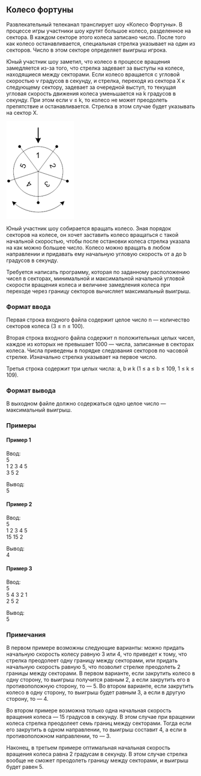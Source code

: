 ## Колесо фортуны

Развлекательный телеканал транслирует шоу «Колесо Фортуны». В процессе игры участники шоу крутят большое колесо, 
разделенное на сектора. В каждом секторе этого колеса записано число. После того как колесо останавливается, 
специальная стрелка указывает на один из секторов. Число в этом секторе определяет выигрыш игрока.

Юный участник шоу заметил, что колесо в процессе вращения замедляется из-за того, что стрелка задевает за выступы на 
колесе, находящиеся между секторами. Если колесо вращается с угловой скоростью v градусов в секунду, и стрелка, 
переходя из сектора X к следующему сектору, задевает за очередной выступ, то текущая угловая скорость движения колеса 
уменьшается на k градусов в секунду. При этом если v ≤ k, то колесо не может преодолеть препятствие и останавливается.
Стрелка в этом случае будет указывать на сектор X. 

![task6.png](attachment%2Ftask6.png)

Юный участник шоу собирается вращать колесо. Зная порядок секторов на колесе, он хочет заставить колесо вращаться с 
такой начальной скоростью, чтобы после остановки колеса стрелка указала на как можно большее число. Колесо можно вращать
в любом направлении и придавать ему начальную угловую скорость от a до b градусов в секунду.

Требуется написать программу, которая по заданному расположению чисел в секторах, минимальной и максимальной начальной 
угловой скорости вращения колеса и величине замедления колеса при переходе через границу секторов вычисляет 
максимальный выигрыш. 

### Формат ввода

Первая строка входного файла содержит целое число n — количество секторов колеса (3 ≤ n ≤ 100).

Вторая строка входного файла содержит n положительных целых чисел, каждое из которых не превышает 1000 — числа, 
записанные в секторах колеса. Числа приведены в порядке следования секторов по часовой стрелке. Изначально стрелка 
указывает на первое число.

Третья строка содержит три целых числа: a, b и k (1 ≤ a ≤ b ≤ 109, 1 ≤ k ≤ 109).

### Формат вывода

В выходном файле должно содержаться одно целое число — максимальный выигрыш.

### Примеры
#### Пример 1
Ввод:  
5  
1 2 3 4 5  
3 5 2   

Вывод:  
5  

#### Пример 2
Ввод:  
5  
1 2 3 4 5  
15 15 2    

Вывод:  
4  

#### Пример 3
Ввод:  
5  
5 4 3 2 1  
2 5 2    

Вывод:  
5  

### Примечания

В первом примере возможны следующие варианты: можно придать начальную скорость колесу равную 3 или 4, что приведет к 
тому, что стрелка преодолеет одну границу между секторами, или придать начальную скорость равную 5, что позволит стрелке
преодолеть 2 границы между секторами. В первом варианте, если закрутить колесо в одну сторону, то выигрыш получится 
равным 2, а если закрутить его в противоположную сторону, то — 5. Во втором варианте, если закрутить колесо в одну 
сторону, то выигрыш будет равным 3, а если в другую сторону, то — 4.

Во втором примере возможна только одна начальная скорость вращения колеса — 15 градусов в секунду. В этом случае при 
вращении колеса стрелка преодолеет семь границ между секторами. Тогда если его закрутить в одном направлении, то выигрыш
составит 4, а если в противоположном направлении, то — 3.

Наконец, в третьем примере оптимальная начальная скорость вращения колеса равна 2 градусам в секунду. В этом случае 
стрелка вообще не сможет преодолеть границу между секторами, и выигрыш будет равен 5.


